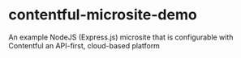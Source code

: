 # contentful-microsite-demo
An example NodeJS (Express.js) microsite that is configurable with Contentful an API-first, cloud-based platform
